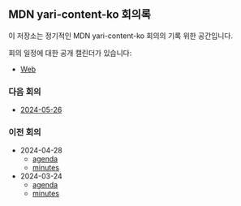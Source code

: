 ## MDN yari-content-ko 회의록

이 저장소는 정기적인 MDN yari-content-ko 회의의 기록 위한 공간입니다.

회의 일정에 대한 공개 캘린더가 있습니다:

- [Web](https://calendar.google.com/calendar/u/0/embed?src=e43bb879372391269af4ee800723136b5df9a7c01bba63f6f3798504ba6b94e7@group.calendar.google.com&ctz=Asia/Seoul)

### 다음 회의

- [2024-05-26](./2024/05-26/agenda.md)

### 이전 회의

- 2024-04-28
  - [agenda](./2024/04-28/agenda.md)
  - [minutes](./2024/04-28/minutes.md)
- 2024-03-24
  - [agenda](./2024/03-24/agenda.md)
  - [minutes](./2024/03-24/minutes.md)
